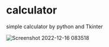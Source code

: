 # calculator
simple calculator by python and Tkinter

![Screenshot 2022-12-16 083518](https://user-images.githubusercontent.com/82014996/208057522-94af212a-1cd6-4440-bd8e-5999cd394c30.jpg)
